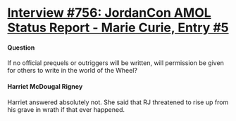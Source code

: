 # [Interview #756: JordanCon AMOL Status Report - Marie Curie, Entry #5](https://www.theoryland.com/intvmain.php?i=756#5)

#### Question

If no official prequels or outriggers will be written, will permission be given for others to write in the world of the Wheel?

#### Harriet McDougal Rigney

Harriet answered absolutely not. She said that RJ threatened to rise up from his grave in wrath if that ever happened.


